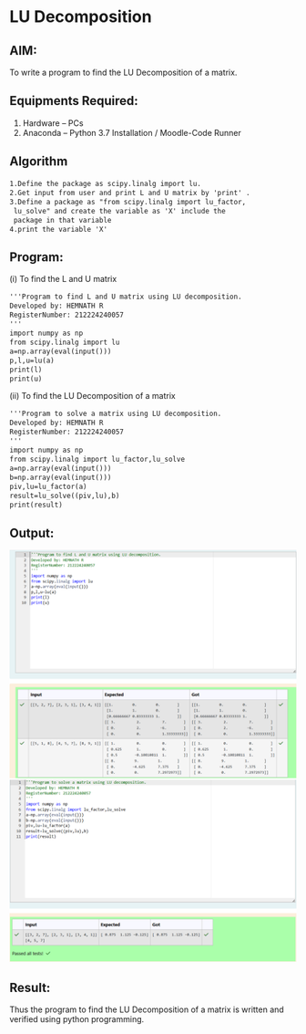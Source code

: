 # LU Decomposition 

## AIM:
To write a program to find the LU Decomposition of a matrix.

## Equipments Required:
1. Hardware – PCs
2. Anaconda – Python 3.7 Installation / Moodle-Code Runner

## Algorithm
```
1.Define the package as scipy.linalg import lu.
2.Get input from user and print L and U matrix by 'print' .
3.Define a package as "from scipy.linalg import lu_factor,
 lu_solve" and create the variable as 'X' include the 
 package in that variable
4.print the variable 'X'
```

## Program:
(i) To find the L and U matrix
```
'''Program to find L and U matrix using LU decomposition.
Developed by: HEMNATH R
RegisterNumber: 212224240057
'''
import numpy as np
from scipy.linalg import lu
a=np.array(eval(input()))
p,l,u=lu(a)
print(l)
print(u) 

```
(ii) To find the LU Decomposition of a matrix
```
'''Program to solve a matrix using LU decomposition.
Developed by: HEMNATH R 
RegisterNumber: 212224240057
'''
import numpy as np
from scipy.linalg import lu_factor,lu_solve
a=np.array(eval(input()))
b=np.array(eval(input()))
piv,lu=lu_factor(a)
result=lu_solve((piv,lu),b)
print(result) 

```

## Output:


![alt text](<Screenshot 2025-05-12 203637.png>)
![alt text](<Screenshot 2025-05-12 203655.png>)



## Result:
Thus the program to find the LU Decomposition of a matrix is written and verified using python programming.

